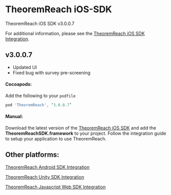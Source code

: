 # TheoremReach iOS-SDK
TheoremReach iOS SDK v3.0.0.7

For additional information, please see the [TheoremReach iOS SDK Integration](https://theoremreach.com/docs/ios).

## v3.0.0.7
- Updated UI
- Fixed bug with survey pre-screening

#### Cocoapods:

Add the following to your `podfile`

  ```groovy
  pod 'TheoremReach', ‘3.0.0.7’  
  ```

  #### Manual:

  Download the latest version of the [TheoremReach iOS SDK](https://github.com/theoremreach/iOSSDK) and add the **TheoremReachSDK.framework** to your project. Follow the integration guide to setup your application to use TheoremReach.

## Other platforms:

[TheoremReach Android SDK Integration](https://theoremreach.com/docs/android)

[TheoremReach Unity SDK Integration](https://theoremreach.com/docs/unity)

[TheoremReach Javascript Web SDK Integration](https://theoremreach.com/docs/web)  